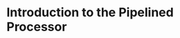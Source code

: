 # Introduction to the Pipelined Processor

<div id="sheas_container_4"><div style="width:100%; height:100%"><div class="loader"></div></div></div>

Here is the table to compile to create the diagram:
<table class="table">
  <thead>
    <tr>
        <th>Input</th>
        <th>Cycle 1</th>
        <th>Cycle 2</th>
        <th>Cycle 3</th>
        <th>Cycle 4</th>
        <th>Cycle 5</th>
        <th>Cycle 6</th>
        <th>Cycle 7</th>
        <th>Cycle 8</th>
    </tr>
  </thead>
  <tbody>
    <tr>
      <th><div><input size=2 type="string" id='2.6.1.1' onchange="save_table(event)"></div></th>
      <th><div><input size=2 type="string" id='2.6.1.2' onchange="save_table(event)"></div></th>
      <th><div><input size=2 type="string" id='2.6.1.3' onchange="save_table(event)"></div></th>
      <th><div><input size=2 type="string" id='2.6.1.4' onchange="save_table(event)"></div></th>
      <th><div><input size=2 type="string" id='2.6.1.5' onchange="save_table(event)"></div></th>
      <th><div><input size=2 type="string" id='2.6.1.6' onchange="save_table(event)"></div></th>
      <th><div><input size=2 type="string" id='2.6.1.7' onchange="save_table(event)"></div></th>
      <th><div><input size=2 type="string" id='2.6.1.8' onchange="save_table(event)"></div></th>
      <th><div><input size=2 type="string" id='2.6.1.9' onchange="save_table(event)"></div></th>
    </tr>
    <tr>
      <th><div><input size=2 type="string" id='2.6.2.1' onchange="save_table(event)"></div></th>
      <th><div><input size=2 type="string" id='2.6.2.2' onchange="save_table(event)"></div></th>
      <th><div><input size=2 type="string" id='2.6.2.3' onchange="save_table(event)"></div></th>
      <th><div><input size=2 type="string" id='2.6.2.4' onchange="save_table(event)"></div></th>
      <th><div><input size=2 type="string" id='2.6.2.5' onchange="save_table(event)"></div></th>
      <th><div><input size=2 type="string" id='2.6.2.6' onchange="save_table(event)"></div></th>
      <th><div><input size=2 type="string" id='2.6.2.7' onchange="save_table(event)"></div></th>
      <th><div><input size=2 type="string" id='2.6.2.8' onchange="save_table(event)"></div></th>
      <th><div><input size=2 type="string" id='2.6.2.9' onchange="save_table(event)"></div></th>
    </tr>
    <tr>
      <th><div><input size=2 type="string" id='2.6.3.1' onchange="save_table(event)"></div></th>
      <th><div><input size=2 type="string" id='2.6.3.2' onchange="save_table(event)"></div></th>
      <th><div><input size=2 type="string" id='2.6.3.3' onchange="save_table(event)"></div></th>
      <th><div><input size=2 type="string" id='2.6.3.4' onchange="save_table(event)"></div></th>
      <th><div><input size=2 type="string" id='2.6.3.5' onchange="save_table(event)"></div></th>
      <th><div><input size=2 type="string" id='2.6.3.6' onchange="save_table(event)"></div></th>
      <th><div><input size=2 type="string" id='2.6.3.7' onchange="save_table(event)"></div></th>
      <th><div><input size=2 type="string" id='2.6.3.8' onchange="save_table(event)"></div></th>
      <th><div><input size=2 type="string" id='2.6.3.9' onchange="save_table(event)"></div></th>
    </tr>
    <tr>
      <th><div><input size=2 type="string" id='2.6.4.1' onchange="save_table(event)"></div></th>
      <th><div><input size=2 type="string" id='2.6.4.2' onchange="save_table(event)"></div></th>
      <th><div><input size=2 type="string" id='2.6.4.3' onchange="save_table(event)"></div></th>
      <th><div><input size=2 type="string" id='2.6.4.4' onchange="save_table(event)"></div></th>
      <th><div><input size=2 type="string" id='2.6.4.5' onchange="save_table(event)"></div></th>
      <th><div><input size=2 type="string" id='2.6.4.6' onchange="save_table(event)"></div></th>
      <th><div><input size=2 type="string" id='2.6.4.7' onchange="save_table(event)"></div></th>
      <th><div><input size=2 type="string" id='2.6.4.8' onchange="save_table(event)"></div></th>
      <th><div><input size=2 type="string" id='2.6.4.9' onchange="save_table(event)"></div></th>
    </tr>
    <tr>
      <th><div><input size=2 type="string" id='2.6.5.1' onchange="save_table(event)"></div></th>
      <th><div><input size=2 type="string" id='2.6.5.2' onchange="save_table(event)"></div></th>
      <th><div><input size=2 type="string" id='2.6.5.3' onchange="save_table(event)"></div></th>
      <th><div><input size=2 type="string" id='2.6.5.4' onchange="save_table(event)"></div></th>
      <th><div><input size=2 type="string" id='2.6.5.5' onchange="save_table(event)"></div></th>
      <th><div><input size=2 type="string" id='2.6.5.6' onchange="save_table(event)"></div></th>
      <th><div><input size=2 type="string" id='2.6.5.7' onchange="save_table(event)"></div></th>
      <th><div><input size=2 type="string" id='2.6.5.8' onchange="save_table(event)"></div></th>
      <th><div><input size=2 type="string" id='2.6.5.9' onchange="save_table(event)"></div></th>
    </tr>
    <tr>
      <th><div><input size=2 type="string" id='2.6.6.1' onchange="save_table(event)"></div></th>
      <th><div><input size=2 type="string" id='2.6.6.2' onchange="save_table(event)"></div></th>
      <th><div><input size=2 type="string" id='2.6.6.3' onchange="save_table(event)"></div></th>
      <th><div><input size=2 type="string" id='2.6.6.4' onchange="save_table(event)"></div></th>
      <th><div><input size=2 type="string" id='2.6.6.5' onchange="save_table(event)"></div></th>
      <th><div><input size=2 type="string" id='2.6.6.6' onchange="save_table(event)"></div></th>
      <th><div><input size=2 type="string" id='2.6.6.7' onchange="save_table(event)"></div></th>
      <th><div><input size=2 type="string" id='2.6.6.8' onchange="save_table(event)"></div></th>
      <th><div><input size=2 type="string" id='2.6.6.9' onchange="save_table(event)"></div></th>
    </tr>
    <tr>
      <th><div><input size=2 type="string" id='2.6.7.1' onchange="save_table(event)"></div></th>
      <th><div><input size=2 type="string" id='2.6.7.2' onchange="save_table(event)"></div></th>
      <th><div><input size=2 type="string" id='2.6.7.3' onchange="save_table(event)"></div></th>
      <th><div><input size=2 type="string" id='2.6.7.4' onchange="save_table(event)"></div></th>
      <th><div><input size=2 type="string" id='2.6.7.5' onchange="save_table(event)"></div></th>
      <th><div><input size=2 type="string" id='2.6.7.6' onchange="save_table(event)"></div></th>
      <th><div><input size=2 type="string" id='2.6.7.7' onchange="save_table(event)"></div></th>
      <th><div><input size=2 type="string" id='2.6.7.8' onchange="save_table(event)"></div></th>
      <th><div><input size=2 type="string" id='2.6.7.9' onchange="save_table(event)"></div></th>
    </tr>
    <tr>
      <th><div><input size=2 type="string" id='2.6.8.1' onchange="save_table(event)"></div></th>
      <th><div><input size=2 type="string" id='2.6.8.2' onchange="save_table(event)"></div></th>
      <th><div><input size=2 type="string" id='2.6.8.3' onchange="save_table(event)"></div></th>
      <th><div><input size=2 type="string" id='2.6.8.4' onchange="save_table(event)"></div></th>
      <th><div><input size=2 type="string" id='2.6.8.5' onchange="save_table(event)"></div></th>
      <th><div><input size=2 type="string" id='2.6.8.6' onchange="save_table(event)"></div></th>
      <th><div><input size=2 type="string" id='2.6.8.7' onchange="save_table(event)"></div></th>
      <th><div><input size=2 type="string" id='2.6.8.8' onchange="save_table(event)"></div></th>
      <th><div><input size=2 type="string" id='2.6.8.9' onchange="save_table(event)"></div></th>
    </tr>
    <tr>
      <th><div><input size=2 type="string" id='2.6.9.1' onchange="save_table(event)"></div></th>
      <th><div><input size=2 type="string" id='2.6.9.2' onchange="save_table(event)"></div></th>
      <th><div><input size=2 type="string" id='2.6.9.3' onchange="save_table(event)"></div></th>
      <th><div><input size=2 type="string" id='2.6.9.4' onchange="save_table(event)"></div></th>
      <th><div><input size=2 type="string" id='2.6.9.5' onchange="save_table(event)"></div></th>
      <th><div><input size=2 type="string" id='2.6.9.6' onchange="save_table(event)"></div></th>
      <th><div><input size=2 type="string" id='2.6.9.7' onchange="save_table(event)"></div></th>
      <th><div><input size=2 type="string" id='2.6.9.8' onchange="save_table(event)"></div></th>
      <th><div><input size=2 type="string" id='2.6.9.9' onchange="save_table(event)"></div></th>
    </tr>
  </tbody>
</table>

Here is a program to use in order to write a simple diagram for the single cycle processor:

- Program:
```assembly
sw t1 0(t2)         # M[0xbc] = 0x123
LOOP:
   lw a1 0(t2)      # a1 = M[0xbc] 
   add a2 a1 a1     # a2 = a1+a1
   sw a2 0(t2)      # M[0xbc] = a2
   blt a2 a0 LOOP   # jump if a2<a0
```

<table class="table">
  <colgroup>
      <col span="1" style="width: 20%;">
      <col span="1" style="width: 10%;">
      <col span="1" style="width: 10%;">
      <col span="1" style="width: 10%;">
      <col span="1" style="width: 10%;">
      <col span="1" style="width: 10%;">
      <col span="1" style="width: 10%;">
      <col span="1" style="width: 10%;">
      <col span="1" style="width: 10%;">
  </colgroup>
  <thead>
    <tr>
        <th style="width:70%">Input (instruction)</th>
        <th>Cycle 1</th>
        <th>Cycle 2</th>
        <th>Cycle 3</th>
        <th>Cycle 4</th>
        <th>Cycle 5</th>
        <th>Cycle 6</th>
        <th>Cycle 7</th>
        <th>Cycle 8</th>
    </tr>
  </thead>
  <tbody>
    <tr>
      <th>sw t1 0(t2)</th>
      <th><div><input size=2 type="string" id='2.6.1.2.1' onchange="save_table(event)"></div></th>
      <th><div><input size=2 type="string" id='2.6.1.3.1' onchange="save_table(event)"></div></th>
      <th><div><input size=2 type="string" id='2.6.1.4.1' onchange="save_table(event)"></div></th>
      <th><div><input size=2 type="string" id='2.6.1.5.1' onchange="save_table(event)"></div></th>
      <th><div><input size=2 type="string" id='2.6.1.6.1' onchange="save_table(event)"></div></th>
      <th><div><input size=2 type="string" id='2.6.1.7.1' onchange="save_table(event)"></div></th>
      <th><div><input size=2 type="string" id='2.6.1.8.1' onchange="save_table(event)"></div></th>
      <th><div><input size=2 type="string" id='2.6.1.9.1' onchange="save_table(event)"></div></th>
    </tr>
    <tr>
      <th>lw a1 0(t2)</th>
      <th><div><input size=2 type="string" id='2.6.2.2.1' onchange="save_table(event)"></div></th>
      <th><div><input size=2 type="string" id='2.6.2.3.1' onchange="save_table(event)"></div></th>
      <th><div><input size=2 type="string" id='2.6.2.4.1' onchange="save_table(event)"></div></th>
      <th><div><input size=2 type="string" id='2.6.2.5.1' onchange="save_table(event)"></div></th>
      <th><div><input size=2 type="string" id='2.6.2.6.1' onchange="save_table(event)"></div></th>
      <th><div><input size=2 type="string" id='2.6.2.7.1' onchange="save_table(event)"></div></th>
      <th><div><input size=2 type="string" id='2.6.2.8.1' onchange="save_table(event)"></div></th>
      <th><div><input size=2 type="string" id='2.6.2.9.1' onchange="save_table(event)"></div></th>
    </tr>
    <tr>
      <th>add a2 a1 a1</th>
      <th><div><input size=2 type="string" id='2.6.3.2.1' onchange="save_table(event)"></div></th>
      <th><div><input size=2 type="string" id='2.6.3.3.1' onchange="save_table(event)"></div></th>
      <th><div><input size=2 type="string" id='2.6.3.4.1' onchange="save_table(event)"></div></th>
      <th><div><input size=2 type="string" id='2.6.3.5.1' onchange="save_table(event)"></div></th>
      <th><div><input size=2 type="string" id='2.6.3.6.1' onchange="save_table(event)"></div></th>
      <th><div><input size=2 type="string" id='2.6.3.7.1' onchange="save_table(event)"></div></th>
      <th><div><input size=2 type="string" id='2.6.3.8.1' onchange="save_table(event)"></div></th>
      <th><div><input size=2 type="string" id='2.6.3.9.1' onchange="save_table(event)"></div></th>
    </tr>
    <tr>
      <th>sw a2 0(t2)</th>
      <th><div><input size=2 type="string" id='2.6.4.2.1' onchange="save_table(event)"></div></th>
      <th><div><input size=2 type="string" id='2.6.4.3.1' onchange="save_table(event)"></div></th>
      <th><div><input size=2 type="string" id='2.6.4.4.1' onchange="save_table(event)"></div></th>
      <th><div><input size=2 type="string" id='2.6.4.5.1' onchange="save_table(event)"></div></th>
      <th><div><input size=2 type="string" id='2.6.4.6.1' onchange="save_table(event)"></div></th>
      <th><div><input size=2 type="string" id='2.6.4.7.1' onchange="save_table(event)"></div></th>
      <th><div><input size=2 type="string" id='2.6.4.8.1' onchange="save_table(event)"></div></th>
      <th><div><input size=2 type="string" id='2.6.4.9.1' onchange="save_table(event)"></div></th>
    </tr>
    <tr>
      <th>blt a2 a0 LOOP</th>
      <th><div><input size=2 type="string" id='2.6.5.2.1' onchange="save_table(event)"></div></th>
      <th><div><input size=2 type="string" id='2.6.5.3.1' onchange="save_table(event)"></div></th>
      <th><div><input size=2 type="string" id='2.6.5.4.1' onchange="save_table(event)"></div></th>
      <th><div><input size=2 type="string" id='2.6.5.5.1' onchange="save_table(event)"></div></th>
      <th><div><input size=2 type="string" id='2.6.5.6.1' onchange="save_table(event)"></div></th>
      <th><div><input size=2 type="string" id='2.6.5.7.1' onchange="save_table(event)"></div></th>
      <th><div><input size=2 type="string" id='2.6.5.8.1' onchange="save_table(event)"></div></th>
      <th><div><input size=2 type="string" id='2.6.5.9.1' onchange="save_table(event)"></div></th>
    </tr>
  </tbody>
</table>

Here is a cheatsheet that compares the case of the laundry to the processor. This is helpful to remember the core concepts.

| CONTEXT | 24/7 Laundry | Single Cycle Processor |
| - | - | - |
| THING TO PROCESS | CLIENT | INSTRUCTION |
| STAGES OF PROCESSING (fake timings) | Wash 1.45h, Dry 1.30h, Iron | Fetch 4ns, Decode 1ns, Reg read 4ns, Execution 5ns, Memory 6ns, Writeback 3ns |
| WHO ARE WE | Owners and Managers | R&D Engineers, with the task to make the processor faster |
| CONSTRAINT | Only one client in the room at any given time. The laundry serves one client every 5.15h -> 4.36 clients a day | Only one instruction in the processor at any given time. The processor serves one instruction every 23ns -> 43.478.261 instructions per second (~43.5 MHz)|
| SOLUTION | Let three clients in the room at any given time, each using one machine and waiting for the next machine to free before using it (every two hours, the time of the longest task). | Divide the hardware of the processor in stages, one for each sub-operation, with interstate registers, which are clocked every 6 ns (time of the longest task) |
| CONS | Clients waits 15 minutes after washing before drying, and 30 minutes after drying before ironing, since ironing is the longest task. Each client takes 6 hours instead of 5.15 h to was the clothes.| Every stage except the slowest one will stall for some time after propagating, since they have to wait for the memory stage, the slowest, to finish so they can all proceed. Each instruction takes more to process five times the longest delay (5x6=30ns) instead of the sum of delays (23ns)|
| PROS | The laundry processes one client every 2 hours, time of the slowest stage, instead of 5.15, sum of all stages, as three clients at a time are in the laundry IN PARALLEL. The laundry serves 12 clients a day instead of 4.36 | The processor serves one instruction every 6ns, time of the slowest stage, instead of 23ns, sum of all the stages, as five instructions at a tmie are in the processor IN PARALLEL. The processor serves 166.666.667 instructions per second (167MHz instead of 43.5MHz) |
| TRICK | No three clients are processed in a block, then 3 others in a block and so on. 3 Clients are there in any given moment, but they rotate (first in is first out) | No five instructions are processed in a block, then 5 others in a block and so on. 5 Instruction are there in any given moment, but they rotate (first in is first out) |                                                                        |


<style type="text/css">
   input {font-weight:bold;}
</style>

<script>
    for (var i=1; i<10; i++) {
        for (var j=1; j<10; j++) {
            var id = '2.6.' + i + '.' + j
            document.getElementById(id).value = localStorage.getItem(id)
        }
    }
    function save_table(e) { localStorage.setItem(e.target.id, document.getElementById(e.target.id).value) }
</script>
<script>
    for (var i=1; i<10; i++) {
        for (var j=1; j<10; j++) {
            var id = '2.6.' + i + '.' + j + '.1'
            document.getElementById(id).value = localStorage.getItem(id)
        }
    }
</script>

# Exercises

1. You found out during previous exercises a qualitative estimate of the maximum theoretical propagation delay of the Incrementer circuit. You may have noticed that the circuit is actually a 8 bit adder with one "hidden" input set to one. Did this influence your estimate of the total propagation delate? Discuss the difference in expected actual propagation delay, if any, between a normal adder and the incrementer.

## Transcript

In this part of the lesson we will explain how the solution for the analogy of the laundry generalizes to the problem of the simple RTL circuit from the last part of the lesson, and what all of this has to do with processors and how to make programs run faster on them.

How the analogy maps to the simple RTL circuit is rather straightforward: the clients map to the inputs of the circuit, and the machines map to the operations the that circuit executes on them. Letting each client use a different machine corresponds to dividing the circuit in two, with one further register, as shown in the circuit below, yielding a two-stage circuit which is able to effectively run faster, as the clock only has to wait for the propagation delay of the slowest of the two operations instead of waiting for the sum of their propagation delays. Just as each single client takes more overall time to process its own business, each input now takes longer to come out the other side, twice the slower component time, but the overall throughput of the circuit increases. Feel free to try for yourself for a given input to the circuit the version with only one stage, and two registers, and the new version below with two stages and three registers,and notice that you can allow a faster clock with the latter.

Let us therefore see how to draw the diagram for this case. Let us use the same inputs as last time, therefore 0, 5, and 12. Let us write them down.

Inspect the clock and all the chain of signals, set the input output, and all monitors to decimal, and pause the simulation. 

Set the input to zero and dvance the simulation by one clock cycle. We will call this, cycle one. You can see that the input zero has propagated in all the exponentiation stage of the circuit. Therefore, we can say that in cycle one the input zero was processed with the exponentiation.

Set the input to five and advance the simulation by one clock cycle. Now the input zero has passed to the increment stage, while the input five is in the exponentiation stage.

Set the input to twelve and advance the simulation by one clock cycle. We can see now that the input zero has finished processing, and the output shows the result one. Both the other inputs have behaved similarly, shifting to the right, with the 5 input now being incremented and the 12 input now being exponentiated.

Let us do one more cycle. Set the input to 7 and advance the simulation by one clock cycle. The output now shows twenty six, the result of input 5, while the incrementer is processing the input 12 and the exponentiator is handling the input 7.

We could go on indefinitely in this fashion.

The question is now, what does this have to do with the processor? As a matter of fact, the circuit that exponentiates and increments its input was also an analogy for a processor: a series of operations (read and write the memory, alu operations et cetera) that are executed on an input (an instruction) and that are synchronized by a clock signal, in a Register Transfer fashion. The very same diagrams that we compiled for the laundry and for the circuit, we can compile for a processor.

We made this whole journey, that started with remembering that logic gate operate with a propagation delay, to reach this pont: processors are made of a very large number of those ports, and their cumulative delay becomes very noticeable with so many of them in series. It is the objective of the hardware engineer, to explore the ways to make it process more instructions in the same amount of time, preserving funcionality. Having already seen the solution in other analogic domains, it is just a matter of understanding how the principle generalizes to the processor. 

The diagram for the single cycle processor is very simple, as only one instruction can fit inside it at any given cycle. Let us use the acronym "SC" for cingle cycle to indicate all the operations that the single cycle processor executes on the input instruction. In the first cycle, we expect the first instruction to be processed, in the second the second instruction and so on until the end of execution. In case the branch is taken once, cycle six will contain the load, and the execution continues as before. 

Now, the main question that we are going to answer in this lesson is, how to modify the hardware in order to process more instructions in the same amount of time?

Just as in the two previous analogies, the objective is to divide the single cycle processor in multiple so called stages, separated by interstage registers, so that each contains one instruction completing one well defined part of the total execution. This way, just as the laundry allowed for three clients at any given time working in parallel, on different stages of the cleaning process, the so called "pipelined" processor will allow multiple instructions being processed, at any given time, each completing one different stage of its processing. Both in the case of the laundry and in the case of the RTL circuit however, we did not have to identify the various discrete operations in which to divide the process, as they were trivial. How to sort the components of the single cycle into functionally defined clusters, and therefore how to divide the processor with registers, how the stages interact with one another and with each type of instruction, are all topics of the next parts of the lesson.